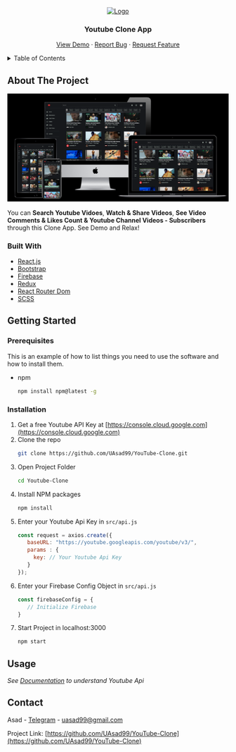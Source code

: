 <div align="center">
  <a href="https://github.com/othneildrew/Best-README-Template">
    <img src="http://pngimg.com/uploads/youtube/youtube_PNG2.png" alt="Logo" width="110" height="80">
  </a>

  <h3 align="center">Youtube Clone App</h3>

  <p align="center">
    <a href="https://you-tube-theone.web.app/">View Demo</a>
    ·
    <a href="https://github.com/UAsad99/YouTube-Clone/issues">Report Bug</a>
    ·
    <a href="https://github.com/UAsad99/YouTube-Clone/issues">Request Feature</a>
  </p>
</div>

<!-- TABLE OF CONTENTS -->
<details>
  <summary>Table of Contents</summary>
  <ol>
    <li>
      <a href="#about-the-project">About The Project</a>
      <ul>
        <li><a href="#built-with">Built With</a></li>
      </ul>
    </li>
    <li>
      <a href="#getting-started">Getting Started</a>
      <ul>
        <li><a href="#prerequisites">Prerequisites</a></li>
        <li><a href="#installation">Installation</a></li>
      </ul>
    </li>
    <li><a href="#usage">Usage</a></li>
    <li><a href="#contact">Contact</a></li>
  </ol>
</details>

<!-- ABOUT THE PROJECT -->
## About The Project

<img alt="Project Overview" src="src/utils/youtube-clone.png" />

You can <b>Search Youtube Vidoes</b>, <b>Watch & Share Videos</b>, <b>See Video Comments & Likes Count & Youtube Channel Videos - Subscribers</b> through this Clone App.
See Demo and Relax!

### Built With

* [React.js](https://reactjs.org/)
* [Bootstrap](https://getbootstrap.com)
* [Firebase](https://firebase.google.com)
* [Redux](https://redux.js.org/)
* [React Router Dom](https://reactrouter.com)
* [SCSS](https://sass-lang.com/)

<!-- GETTING STARTED -->
## Getting Started

### Prerequisites

This is an example of how to list things you need to use the software and how to install them.
* npm
  ```sh
  npm install npm@latest -g
  ```

### Installation

1. Get a free Youtube API Key at [https://console.cloud.google.com](https://console.cloud.google.com)
2. Clone the repo
   ```sh
   git clone https://github.com/UAsad99/YouTube-Clone.git
   ```
3. Open Project Folder
   ```sh
   cd Youtube-Clone
   ```
4. Install NPM packages
   ```sh
   npm install
   ```
5. Enter your Youtube Api Key in `src/api.js`
   ```js
   const request = axios.create({
      baseURL: "https://youtube.googleapis.com/youtube/v3/",
      params : {
        key: // Your Youtube Api Key
      }
   });
   ```
6. Enter your Firebase Config Object in `src/api.js`
   ```js
   const firebaseConfig = {
      // Initialize Firebase
   }
   ```
7. Start Project in localhost:3000
    ```sh
    npm start
   ```

<!-- USAGE EXAMPLES -->
## Usage

_See [Documentation](https://developers.google.com/youtube) to understand Youtube Api_

<!-- CONTACT -->
## Contact

Asad - [Telegram](https://t.me/ua_tm) - uasad99@gmail.com

Project Link: [https://github.com/UAsad99/YouTube-Clone](https://github.com/UAsad99/YouTube-Clone)
